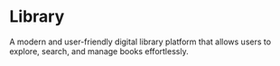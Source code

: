 # Library
A modern and user-friendly digital library platform that allows users to explore, search, and manage books effortlessly.
